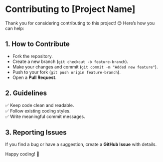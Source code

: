 # Contributing to [Project Name]

Thank you for considering contributing to this project! 😊 Here’s how you can help:

## 1. How to Contribute
- Fork the repository.
- Create a new branch (`git checkout -b feature-branch`).
- Make your changes and commit (`git commit -m "Added new feature"`).
- Push to your fork (`git push origin feature-branch`).
- Open a **Pull Request**.

## 2. Guidelines
✅ Keep code clean and readable.  
✅ Follow existing coding styles.  
✅ Write meaningful commit messages.  

## 3. Reporting Issues
If you find a bug or have a suggestion, create a **GitHub Issue** with details.

Happy coding! 🚀
